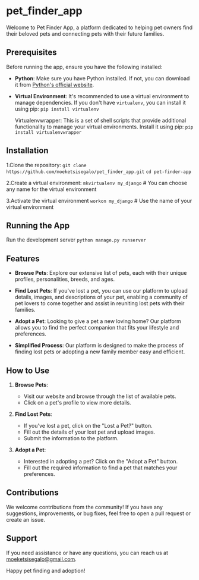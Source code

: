 # pet_finder_app

Welcome to Pet Finder App, a platform dedicated to helping pet owners find their beloved pets and connecting pets with their future families.
## Prerequisites

Before running the app, ensure you have the following installed:

- **Python**: Make sure you have Python installed. If not, you can download it from [Python's official website](https://www.python.org/downloads/).

- **Virtual Environment**: It's recommended to use a virtual environment to manage dependencies. If you don't have `virtualenv`, you can install it using pip:
  ```pip install virtualenv```

  Virtualenvwrapper: This is a set of shell scripts that provide additional functionality to manage your virtual environments. Install it using pip:
  ```pip install virtualenvwrapper```

## Installation

1.Clone the repository:
```git clone https://github.com/moeketsisegalo/pet_finder_app.git```
```cd pet-finder-app```

2.Create a virtual environment:
```mkvirtualenv my_django```  # You can choose any name for the virtual environment

3.Activate the virtual environment
```workon my_django```  # Use the name of your virtual environment

## Running the App

Run the development server
```python manage.py runserver```





## Features

- **Browse Pets**: Explore our extensive list of pets, each with their unique profiles, personalities, breeds, and ages.
  
- **Find Lost Pets**: If you've lost a pet, you can use our platform to upload details, images, and descriptions of your pet, enabling a community of pet lovers to come together and assist in reuniting lost pets with their families.
  
- **Adopt a Pet**: Looking to give a pet a new loving home? Our platform allows you to find the perfect companion that fits your lifestyle and preferences.
  
- **Simplified Process**: Our platform is designed to make the process of finding lost pets or adopting a new family member easy and efficient.

## How to Use

1. **Browse Pets**:
    - Visit our website and browse through the list of available pets.
    - Click on a pet's profile to view more details.

2. **Find Lost Pets**:
    - If you've lost a pet, click on the "Lost a Pet?" button.
    - Fill out the details of your lost pet and upload images.
    - Submit the information to the platform.

3. **Adopt a Pet**:
    - Interested in adopting a pet? Click on the "Adopt a Pet" button.
    - Fill out the required information to find a pet that matches your preferences.

## Contributions

We welcome contributions from the community! If you have any suggestions, improvements, or bug fixes, feel free to open a pull request or create an issue.

## Support

If you need assistance or have any questions, you can reach us at [moeketsisegalo@gmail.com](mailto:moeketsisegalo@.com).

Happy pet finding and adoption!
